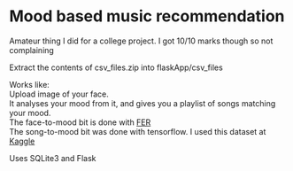 # Mood based music recommendation
Amateur thing I did for a college project. I got 10/10 marks though so not complaining

Extract the contents of csv_files.zip into flaskApp/csv_files


Works like:\
Upload image of your face.\
It analyses your mood from it, and gives you a playlist of songs matching your mood.\
The face-to-mood bit is done with [FER](https://pypi.org/project/fer/)\
The song-to-mood bit was done with tensorflow. I used this dataset at [Kaggle](https://www.kaggle.com/yamaerenay/spotify-dataset-19212020-160k-tracks?select=tracks.csv)  


Uses SQLite3 and Flask

